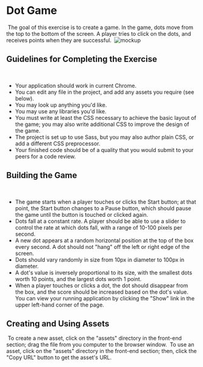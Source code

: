 # Dot Game

​
The goal of this exercise is to create a game. In the game, dots move from the top to the bottom of the screen. A player tries to click on the dots, and receives points when they are successful.
​
![mockup](https://cdn.gomix.com/84ca8f35-cd1c-4d74-ad6f-f1f108b5b85a%2Fdot-game-with-banner.png)
​
​

## Guidelines for Completing the Exercise

​

* Your application should work in current Chrome.
* You can edit any file in the project, and add any assets you require (see below).
* You may look up anything you'd like.
* You may use any libraries you'd like.
* You must write at least the CSS necessary to achieve the basic layout of the game; you may also write additional CSS to improve the design of the game.
* The project is set up to use Sass, but you may also author plain CSS, or add a different CSS preprocessor.
* Your finished code should be of a quality that you would submit to your peers for a code review.
  ​

## Building the Game

​

* The game starts when a player touches or clicks the Start button; at that point, the Start button changes to a Pause button, which should pause the game until the button is touched or clicked again.
* Dots fall at a constant rate. A player should be able to use a slider to control the rate at which dots fall, with a range of 10-100 pixels per second.
* A new dot appears at a random horizontal position at the top of the box every second. A dot should not "hang" off the left or right edge of the screen.
* Dots should vary randomly in size from 10px in diameter to 100px in diameter.
* A dot's value is inversely proportional to its size, with the smallest dots worth 10 points, and the largest dots worth 1 point.
* When a player touches or clicks a dot, the dot should disappear from the box, and the score should be increased based on the dot's value.
  ​
  You can view your running application by clicking the "Show" link in the upper left-hand corner of the page.
  ​

## Creating and Using Assets

​
To create a new asset, click on the "assets" directory in the front-end section; drag the file from you computer to the browser window.
​
To use an asset, click on the "assets" directory in the front-end section; then, click the "Copy URL" button to get the asset's URL.
